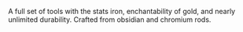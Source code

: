 A full set of tools with the stats iron, enchantability of gold, and nearly unlimited durability.
Crafted from obsidian and chromium rods.